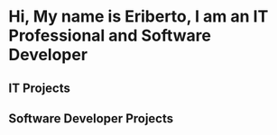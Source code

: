<h1>Hi, My name is Eriberto, I am an IT Professional and Software Developer</h1>

<h2>IT Projects</h2>

<h2>Software Developer Projects</h2>



